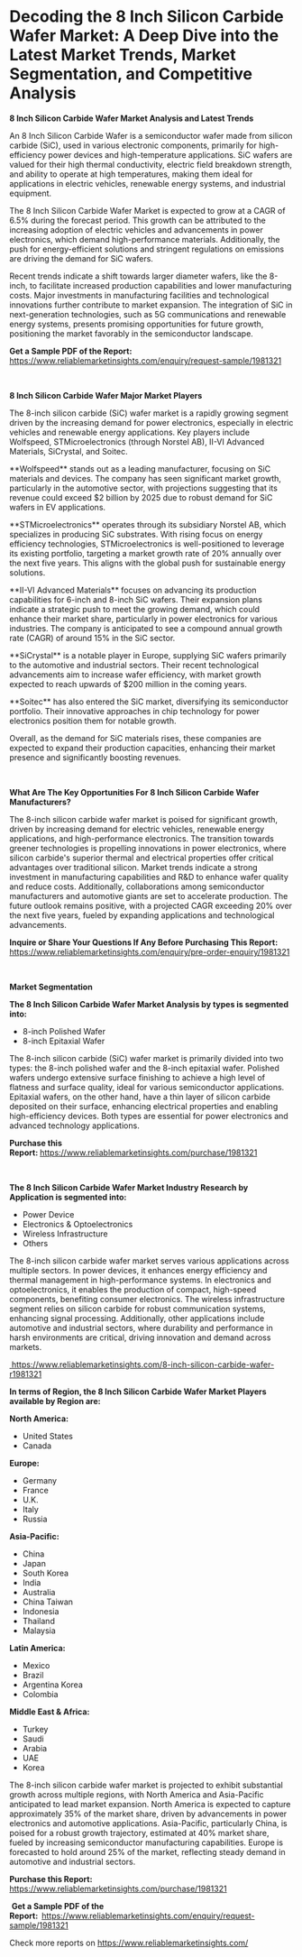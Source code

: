 <p><h1>Decoding the 8 Inch Silicon Carbide Wafer Market: A Deep Dive into the Latest Market Trends, Market Segmentation, and Competitive Analysis</h1></p><p><strong>8 Inch Silicon Carbide Wafer Market Analysis and Latest Trends</strong></p>
<p><p>An 8 Inch Silicon Carbide Wafer is a semiconductor wafer made from silicon carbide (SiC), used in various electronic components, primarily for high-efficiency power devices and high-temperature applications. SiC wafers are valued for their high thermal conductivity, electric field breakdown strength, and ability to operate at high temperatures, making them ideal for applications in electric vehicles, renewable energy systems, and industrial equipment.</p><p>The 8 Inch Silicon Carbide Wafer Market is expected to grow at a CAGR of 6.5% during the forecast period. This growth can be attributed to the increasing adoption of electric vehicles and advancements in power electronics, which demand high-performance materials. Additionally, the push for energy-efficient solutions and stringent regulations on emissions are driving the demand for SiC wafers. </p><p>Recent trends indicate a shift towards larger diameter wafers, like the 8-inch, to facilitate increased production capabilities and lower manufacturing costs. Major investments in manufacturing facilities and technological innovations further contribute to market expansion. The integration of SiC in next-generation technologies, such as 5G communications and renewable energy systems, presents promising opportunities for future growth, positioning the market favorably in the semiconductor landscape.</p></p>
<p><strong>Get a Sample PDF of the Report:&nbsp;</strong> <a href="https://www.reliablemarketinsights.com/enquiry/request-sample/1981321?utm_campaign=2176&utm_medium=2&utm_source=Github&utm_content=ia&utm_term=13022025&utm_id=8-inch-silicon-carbide-wafer">https://www.reliablemarketinsights.com/enquiry/request-sample/1981321</a></p>
<p>&nbsp;</p>
<p><strong>8 Inch Silicon Carbide Wafer Major Market Players</strong></p>
<p><p>The 8-inch silicon carbide (SiC) wafer market is a rapidly growing segment driven by the increasing demand for power electronics, especially in electric vehicles and renewable energy applications. Key players include Wolfspeed, STMicroelectronics (through Norstel AB), II-VI Advanced Materials, SiCrystal, and Soitec.</p><p>**Wolfspeed** stands out as a leading manufacturer, focusing on SiC materials and devices. The company has seen significant market growth, particularly in the automotive sector, with projections suggesting that its revenue could exceed $2 billion by 2025 due to robust demand for SiC wafers in EV applications.</p><p>**STMicroelectronics** operates through its subsidiary Norstel AB, which specializes in producing SiC substrates. With rising focus on energy efficiency technologies, STMicroelectronics is well-positioned to leverage its existing portfolio, targeting a market growth rate of 20% annually over the next five years. This aligns with the global push for sustainable energy solutions.</p><p>**II-VI Advanced Materials** focuses on advancing its production capabilities for 6-inch and 8-inch SiC wafers. Their expansion plans indicate a strategic push to meet the growing demand, which could enhance their market share, particularly in power electronics for various industries. The company is anticipated to see a compound annual growth rate (CAGR) of around 15% in the SiC sector.</p><p>**SiCrystal** is a notable player in Europe, supplying SiC wafers primarily to the automotive and industrial sectors. Their recent technological advancements aim to increase wafer efficiency, with market growth expected to reach upwards of $200 million in the coming years.</p><p>**Soitec** has also entered the SiC market, diversifying its semiconductor portfolio. Their innovative approaches in chip technology for power electronics position them for notable growth. </p><p>Overall, as the demand for SiC materials rises, these companies are expected to expand their production capacities, enhancing their market presence and significantly boosting revenues.</p></p>
<p>&nbsp;</p>
<p><strong>What Are The Key Opportunities For 8 Inch Silicon Carbide Wafer Manufacturers?</strong></p>
<p><p>The 8-inch silicon carbide wafer market is poised for significant growth, driven by increasing demand for electric vehicles, renewable energy applications, and high-performance electronics. The transition towards greener technologies is propelling innovations in power electronics, where silicon carbide's superior thermal and electrical properties offer critical advantages over traditional silicon. Market trends indicate a strong investment in manufacturing capabilities and R&D to enhance wafer quality and reduce costs. Additionally, collaborations among semiconductor manufacturers and automotive giants are set to accelerate production. The future outlook remains positive, with a projected CAGR exceeding 20% over the next five years, fueled by expanding applications and technological advancements.</p></p>
<p><strong>Inquire or Share Your Questions If Any Before Purchasing This Report:</strong> <a href="https://www.reliablemarketinsights.com/enquiry/pre-order-enquiry/1981321?utm_campaign=2176&utm_medium=2&utm_source=Github&utm_content=ia&utm_term=13022025&utm_id=8-inch-silicon-carbide-wafer">https://www.reliablemarketinsights.com/enquiry/pre-order-enquiry/1981321</a></p>
<p>&nbsp;</p>
<p><strong>Market Segmentation</strong></p>
<p><strong>The 8 Inch Silicon Carbide Wafer Market Analysis by types is segmented into:</strong></p>
<p><ul><li>8-inch Polished Wafer</li><li>8-inch Epitaxial Wafer</li></ul></p>
<p><p>The 8-inch silicon carbide (SiC) wafer market is primarily divided into two types: the 8-inch polished wafer and the 8-inch epitaxial wafer. Polished wafers undergo extensive surface finishing to achieve a high level of flatness and surface quality, ideal for various semiconductor applications. Epitaxial wafers, on the other hand, have a thin layer of silicon carbide deposited on their surface, enhancing electrical properties and enabling high-efficiency devices. Both types are essential for power electronics and advanced technology applications.</p></p>
<p><strong>Purchase this Report:&nbsp;</strong><a href="https://www.reliablemarketinsights.com/purchase/1981321?utm_campaign=2176&utm_medium=2&utm_source=Github&utm_content=ia&utm_term=13022025&utm_id=8-inch-silicon-carbide-wafer">https://www.reliablemarketinsights.com/purchase/1981321</a></p>
<p>&nbsp;</p>
<p><strong>The 8 Inch Silicon Carbide Wafer Market Industry Research by Application is segmented into:</strong></p>
<p><ul><li>Power Device</li><li>Electronics & Optoelectronics</li><li>Wireless Infrastructure</li><li>Others</li></ul></p>
<p><p>The 8-inch silicon carbide wafer market serves various applications across multiple sectors. In power devices, it enhances energy efficiency and thermal management in high-performance systems. In electronics and optoelectronics, it enables the production of compact, high-speed components, benefiting consumer electronics. The wireless infrastructure segment relies on silicon carbide for robust communication systems, enhancing signal processing. Additionally, other applications include automotive and industrial sectors, where durability and performance in harsh environments are critical, driving innovation and demand across markets.</p></p>
<p><a href="https://www.reliablemarketinsights.com/8-inch-silicon-carbide-wafer-r1981321?utm_campaign=2176&utm_medium=2&utm_source=Github&utm_content=ia&utm_term=13022025&utm_id=8-inch-silicon-carbide-wafer">&nbsp;https://www.reliablemarketinsights.com/8-inch-silicon-carbide-wafer-r1981321</a></p>
<p><strong>In terms of Region, the 8 Inch Silicon Carbide Wafer Market Players available by Region are:</strong></p>
<p>
    <p> <strong> North America: </strong>
        <ul>
            <li>United States</li>
            <li>Canada</li>
        </ul>
        </p> 
    <p> <strong> Europe: </strong>
        <ul>
            <li>Germany</li>
            <li>France</li>
            <li>U.K.</li>
            <li>Italy</li>
            <li>Russia</li>
        </ul>
        </p> 
    <p> <strong> Asia-Pacific: </strong>
        <ul>
            <li>China</li>
            <li>Japan</li>
            <li>South Korea</li>
            <li>India</li>
            <li>Australia</li>
            <li>China Taiwan</li>
            <li>Indonesia</li>
            <li>Thailand</li>
            <li>Malaysia</li>
        </ul>
        </p> 
    <p> <strong> Latin America: </strong>
        <ul>
            <li>Mexico</li>
            <li>Brazil</li>
            <li>Argentina Korea</li>
            <li>Colombia</li>
        </ul>
        </p> 
    <p> <strong> Middle East & Africa: </strong>
        <ul>
            <li>Turkey</li>
            <li>Saudi</li>
            <li>Arabia</li>
            <li>UAE</li>
            <li>Korea</li>
        </ul>
    </p>
    </p>
<p><p>The 8-inch silicon carbide wafer market is projected to exhibit substantial growth across multiple regions, with North America and Asia-Pacific anticipated to lead market expansion. North America is expected to capture approximately 35% of the market share, driven by advancements in power electronics and automotive applications. Asia-Pacific, particularly China, is poised for a robust growth trajectory, estimated at 40% market share, fueled by increasing semiconductor manufacturing capabilities. Europe is forecasted to hold around 25% of the market, reflecting steady demand in automotive and industrial sectors.</p></p>
<p><strong>Purchase this Report: </strong><a href="https://www.reliablemarketinsights.com/purchase/1981321?utm_campaign=2176&utm_medium=2&utm_source=Github&utm_content=ia&utm_term=13022025&utm_id=8-inch-silicon-carbide-wafer">https://www.reliablemarketinsights.com/purchase/1981321</a></p>
<p>&nbsp;<strong>Get a Sample PDF of the Report:&nbsp;&nbsp;</strong><a href="https://www.reliablemarketinsights.com/enquiry/request-sample/1981321?utm_campaign=2176&utm_medium=2&utm_source=Github&utm_content=ia&utm_term=13022025&utm_id=8-inch-silicon-carbide-wafer">https://www.reliablemarketinsights.com/enquiry/request-sample/1981321</a></p>
<p><strong></strong></p>
<p>Check more reports on <a href="https://www.reliablemarketinsights.com/?utm_campaign=2176&utm_medium=2&utm_source=Github&utm_content=ia&utm_term=13022025&utm_id=8-inch-silicon-carbide-wafer">https://www.reliablemarketinsights.com/</a></p>